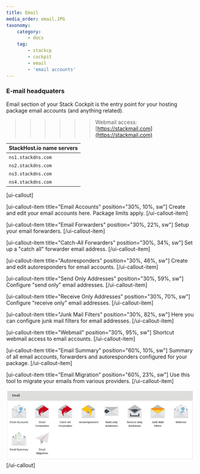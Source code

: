 ```yaml
---
title: Email
media_order: email.JPG
taxonomy:
    category:
        - docs
    tag:
        - stackcp
        - cockpit
        - email
        - 'email accounts'
---
```


### E-mail headquaters
Email section of your Stack Cockpit is the entry point for your hosting package email accounts (and anything related).

>>>>>> Webmail access: [https://stackmail.com](https://stackmail.com)

|StackHost.io name servers|
|-|
|`ns1.stackdns.com`|
|`ns2.stackdns.com`|
|`ns3.stackdns.com`|
|`ns4.stackdns.com`|

[ui-callout]

[ui-callout-item title="Email Accounts" position="30%, 10%, sw"]
Create and edit your email accounts here. Package limits apply.
[/ui-callout-item]

[ui-callout-item title="Email Forwarders" position="30%, 22%, sw"]
Setup your email forwarders.
[/ui-callout-item]

[ui-callout-item title="Catch-All Forwarders" position="30%, 34%, sw"]
Set up a "catch all" forwarder email address.
[/ui-callout-item]

[ui-callout-item title="Autoresponders" position="30%, 46%, sw"]
Create and edit autoresponders for email accounts.
[/ui-callout-item]

[ui-callout-item title="Send Only Addresses" position="30%, 59%, sw"]
Configure "send only" email addresses.
[/ui-callout-item]

[ui-callout-item title="Receive Only Addresses" position="30%, 70%, sw"]
Configure "receive only" email addresses.
[/ui-callout-item]

[ui-callout-item title="Junk Mail Filters" position="30%, 82%, sw"]
Here you can configure junk mail filters for email addresses.
[/ui-callout-item]

[ui-callout-item title="Webmail" position="30%, 95%, sw"]
Shortcut webmail access to email accounts.
[/ui-callout-item]

[ui-callout-item title="Email Summary" position="60%, 10%, sw"]
Summary of all email accounts, forwarders and autoresponders configured for your package.
[/ui-callout-item]

[ui-callout-item title="Email Migration" position="60%, 23%, sw"]
Use this tool to migrate your emails from various providers.
[/ui-callout-item]

![](email.JPG)
[/ui-callout]


